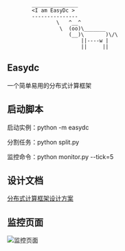             _______________
            <I am EasyDc >
            ---------------
                    \   ^__^
                     \  (oo)\_______
                        (__)\       )\/\  
                            ||----w |
                            ||     ||


## Easydc
一个简单易用的分布式计算框架

## 启动脚本

 启动实例：python -m easydc
 
 分割任务：python split.py

 监控命令：python monitor.py  --tick=5

## 设计文档

[分布式计算框架设计方案](https://github.com/golbj2015/easydc/blob/master/doc/%E5%88%86%E5%B8%83%E5%BC%8F%E8%AE%A1%E7%AE%97%E6%A1%86%E6%9E%B6%E8%AE%BE%E8%AE%A1%E6%96%87%E6%A1%A3.md)

## 监控页面

![监控页面](https://github.com/golbj2015/easydc/blob/master/doc/edcmonitor.png)
